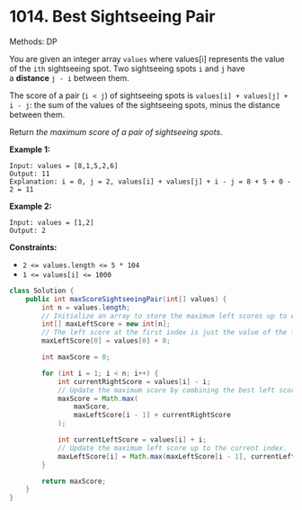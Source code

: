 # 1014. Best Sightseeing Pair

Methods: DP

You are given an integer array `values` where values[i] represents the value of the `ith` sightseeing spot. Two sightseeing spots `i` and `j` have a **distance** `j - i` between them.

The score of a pair (`i < j`) of sightseeing spots is `values[i] + values[j] + i - j`: the sum of the values of the sightseeing spots, minus the distance between them.

Return *the maximum score of a pair of sightseeing spots*.

**Example 1:**

```
Input: values = [8,1,5,2,6]
Output: 11
Explanation: i = 0, j = 2, values[i] + values[j] + i - j = 8 + 5 + 0 - 2 = 11

```

**Example 2:**

```
Input: values = [1,2]
Output: 2

```

**Constraints:**

- `2 <= values.length <= 5 * 104`
- `1 <= values[i] <= 1000`

```java
class Solution {
    public int maxScoreSightseeingPair(int[] values) {
        int n = values.length;
        // Initialize an array to store the maximum left scores up to each index.
        int[] maxLeftScore = new int[n];
        // The left score at the first index is just the value of the first element.
        maxLeftScore[0] = values[0] + 0;

        int maxScore = 0;

        for (int i = 1; i < n; i++) {
            int currentRightScore = values[i] - i;
            // Update the maximum score by combining the best left score so far with the current right score.
            maxScore = Math.max(
                maxScore,
                maxLeftScore[i - 1] + currentRightScore
            );

            int currentLeftScore = values[i] + i;
            // Update the maximum left score up to the current index.
            maxLeftScore[i] = Math.max(maxLeftScore[i - 1], currentLeftScore);
        }

        return maxScore;
    }
}
```